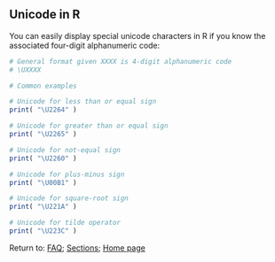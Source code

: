 ## Unicode in R

You can easily display special unicode characters in R if you know the associated four-digit alphanumeric code:

```R
# General format given XXXX is 4-digit alphanumeric code
# \UXXXX

# Common examples

# Unicode for less than or equal sign
print( "\U2264" )

# Unicode for greater than or equal sign
print( "\U2265" )

# Unicode for not-equal sign
print( "\U2260" )

# Unicode for plus-minus sign
print( "\U00B1" )

# Unicode for square-root sign
print( "\U221A" )

# Unicode for tilde operator
print( "\U223C" )
```

<a name="END"></a>
Return to:
[FAQ](C06_P000_FAQ.md);
[Sections](C00_P002_Chapters.md);
[Home page](https://rettopnivek.github.io/R_training/)


